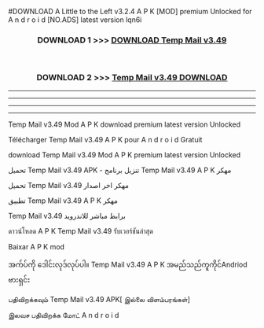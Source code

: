 #DOWNLOAD A Little to the Left v3.2.4 A P K [MOD] premium Unlocked for A n d r o i d [NO.ADS] latest version lqn6i 



<div align="center">

<h3>DOWNLOAD 1 >>> <a href="https://downloadmod1.web.app/?judul=Temp Mail v3.49  ">DOWNLOAD Temp Mail v3.49  </a></h3><br>

<h3>DOWNLOAD 2 >>> <a href="https://downloadmod1.web.app/?judul=Temp Mail v3.49  ">Temp Mail v3.49   DOWNLOAD </a></h3>

</div>


----------------------------------------------------------

----------------------------------------------------------

----------------------------------------------------------

----------------------------------------------------------


Temp Mail v3.49   Mod A P K download premium latest version Unlocked

Télécharger Temp Mail v3.49   A P K pour A n d r o i d Gratuit

download Temp Mail v3.49   Mod A P K premium latest version Unlocked

تحميل Temp Mail v3.49   APK - تنزيل برنامج Temp Mail v3.49   A P K مهكر

تحميل Temp Mail v3.49   مهكر اخر اصدار

تطبيق Temp Mail v3.49   A P K مهكر

Temp Mail v3.49   برابط مباشر للاندرويد

ดาวน์โหลด A P K Temp Mail v3.49   รับเวอร์ชันล่าสุด

Baixar A P K mod

အက်ပ်ကို ဒေါင်းလုဒ်လုပ်ပါ။ Temp Mail v3.49   A P K အမည်သည်ကူကိုင်Andriod ဗားရှင်း

பதிவிறக்கவும் Temp Mail v3.49   APK[ இல்லை விளம்பரங்கள்] 
 
இலவச பதிவிறக்க மோட் A n d r o i d



